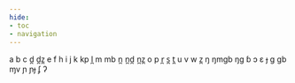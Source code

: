 ```yaml
---
hide:
- toc
- navigation
---
```

a
b
c
d̪
d̪z̪
e
f
h
i
j
k
kp
l̪
m
mb
n̪
n̪d̪
n̪z̪
o
p
r̪
s̪
t̪
u
v
w
z̪
ŋ
ŋmɡb
ŋɡ
ɓ
ɔ
ɛ
ɟ
ɡ
ɡb
ɱv
ɲ
ɲɟ
ʄ
ʔ
